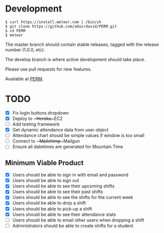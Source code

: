 Development
===========
```
$ curl https://install.meteor.com | /bin/sh
$ git clone https://github.com/adairdavid/PERM.git
$ cd PERM
$ meteor
```
The master branch should contain stable releases, tagged with the release number (1.0.0, etc).

The develop branch is where active development should take place.

Please use pull requests for new features.

Available at [PERM](http://54.186.106.12/).

TODO
====
- [x] Fix login buttons dropdown
- [x] Deploy to ~~~Heroku~~~EC2
- [ ] Add testing framework
- [x] Get dynamic attendance data from user object
- [ ] Attendance chart should be simple values if window is too small
- [ ] Connect to ~~~Mailchimp~~~Mailgun
- [ ] Ensure all datetimes are generated for Mountain Time

Minimum Viable Product
----------------------
- [x] Users should be able to sign in with email and password
- [x] Users should be able to sign out
- [x] Users should be able to see their upcoming shifts
- [x] Users should be able to see their past shifts
- [x] Users should be able to see the shifts for the current week
- [x] Users should be able to drop a shift
- [x] Users should be able to pick-up a shift
- [x] Users should be able to see their attendance stats
- [ ] Users should be able to email other users when dropping a shift
- [ ] Administrators should be able to create shifts for a student
